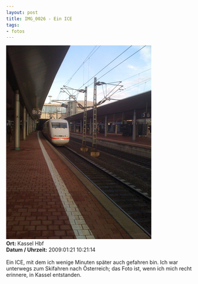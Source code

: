 ```yaml
--- 
layout: post
title: IMG_0026 - Ein ICE
tags: 
- fotos
---
```

<img src="/uploads/images/2010_03/IMG_0026.jpg" alt="IMG_0026 - Ein ICE" class="aligncenter" /><br />
<strong>Ort:</strong> Kassel Hbf<br />
<strong>Datum / Uhrzeit:</strong> 2009:01:21 10:21:14<br />
<br />
Ein ICE, mit dem ich wenige Minuten später auch gefahren bin. Ich war unterwegs zum Skifahren nach Österreich; das Foto ist, wenn ich mich recht erinnere, in Kassel entstanden.
